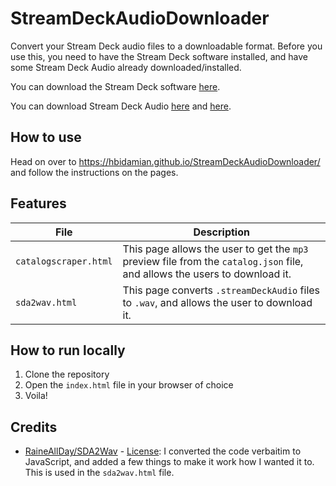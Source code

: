# StreamDeckAudioDownloader
Convert your Stream Deck audio files to a downloadable format.
Before you use this, you need to have the Stream Deck software installed, and have some Stream Deck Audio already downloaded/installed.

You can download the Stream Deck software [here](https://www.elgato.com/en/gaming/downloads).

You can download Stream Deck Audio [here](https://marketplace.elgato.com/audio/sounds) and [here](https://marketplace.elgato.com/audio/music).

## How to use
Head on over to https://hbidamian.github.io/StreamDeckAudioDownloader/ and follow the instructions on the pages.

## Features

| File | Description |
| --- | --- |
| `catalogscraper.html` | This page allows the user to get the `mp3` preview file from the `catalog.json` file, and allows the users to download it. |
| `sda2wav.html` | This page converts `.streamDeckAudio` files to `.wav`, and allows the user to download it. |

## How to run locally
1. Clone the repository
2. Open the `index.html` file in your browser of choice
3. Voila!

## Credits
- [RaineAllDay/SDA2Wav](https://github.com/RaineAllDay/SDA2Wav) - [License](https://github.com/RaineAllDay/SDA2Wav/blob/master/LICENSE.md): I converted the code verbaitim to JavaScript, and added a few things to make it work how I wanted it to. This is used in the `sda2wav.html` file.
